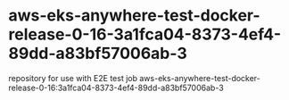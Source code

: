 # aws-eks-anywhere-test-docker-release-0-16-3a1fca04-8373-4ef4-89dd-a83bf57006ab-3
repository for use with E2E test job aws-eks-anywhere-test-docker-release-0-16:3a1fca04-8373-4ef4-89dd-a83bf57006ab-3
